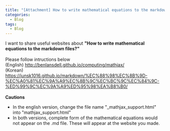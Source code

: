 ```yaml
---
title: "[Attachment] How to write mathematical equations to the markdown files?"
categories:
  - Blog
tags:
  - Blog
---
```


I want to share useful websites about **"How to write mathematical equations to the markdown files?"** <br>
<br>
Please follow intructions below <br>
(English) <http://benlansdell.github.io/computing/mathjax/> <br>
(Korean) <https://junsk1016.github.io/markdown/%EC%88%98%EC%8B%9D-%EC%A0%81%EC%9A%A9%EC%8B%9C%EC%BC%9C%EC%84%9C-%ED%99%9C%EC%9A%A9%ED%95%98%EA%B8%B0/> <br>
<br>
**Cautions** <br>
* In the english version, change the file name "_mathjax_support.html"  into "mathjax_support.html" <br>
* In both versions, complete form of the mathematical equations would not appear on the .md file. These will appear at the website you made.

